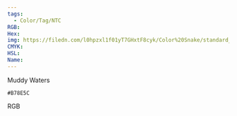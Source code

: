 ```yaml
---
tags:
  - Color/Tag/NTC
RGB:
Hex:
img: https://filedn.com/l0hpzxl1f01yT7GHxtF8cyk/Color%20Snake/standard_csv_to_svg/B78E5C.svg
CMYK:
HSL:
Name:
---
```

Muddy Waters
```palette
#B78E5C
```
RGB
